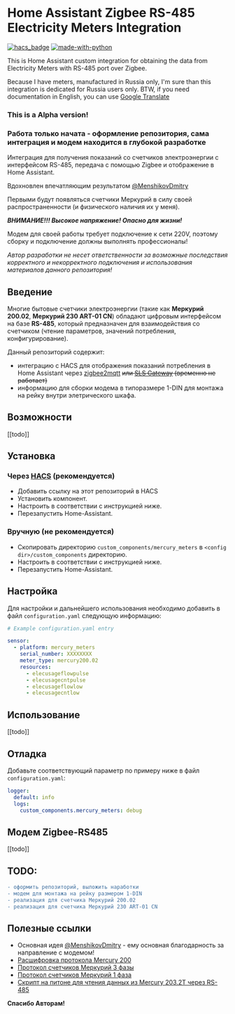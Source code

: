 # Home Assistant Zigbee RS-485 Electricity Meters Integration

[![hacs_badge](https://img.shields.io/badge/HACS-Custom-orange.svg)](https://github.com/custom-components/hacs) [![made-with-python](https://img.shields.io/badge/Made%20with-Python-1f425f.svg)](https://www.python.org/)


This is Home Assistant custom integration for obtaining the data from Electricity Meters with RS-485 port over Zigbee.

Because I have meters, manufactured in Russia only, I'm sure than this integration is dedicated for Russia users only. 
BTW, if you need documentation in English, you can use [Google Translate](https://translate.google.com)

### This is a Alpha version!
### Работа только начата - оформление репозитория, сама интеграция и модем находится в глубокой разработке


Интеграция для получения показаний со счетчиков электроэнергии с интерфейсом RS-485, передача с помощью Zigbee и отображение в Home Assistant.

Вдохновлен впечатляющим результатом [@MenshikovDmitry](https://github.com/MenshikovDmitry/ha-mercury-200-integration)

Первыми будут появляться счетчики Меркурий в силу своей распространенности (и физического наличия их у меня).


***ВНИМАНИЕ!!! Высокое напряжение! Опасно для жизни!***

Модем для своей работы требует подключение к сети 220V, поэтому сборку и подключение должны выполнять профессионалы!

_*Автор разработки не несет ответственности за возможные последствия корректного и некорректного подключения и использования материалов данного репозитория!*_

## Введение

Многие бытовые счетчики электроэнергии (такие как __Меркурий 200.02__, __Меркурий 230 ART-01 CN__) обладают цифровым интерфейсом на базе __RS-485__, который предназначен для взаимодействия со счетчиком (чтение параметров, значений потребления, конфигурирование).

Данный репозиторий содержит:
- интеграцию с HACS для отображения показаний потребления в Home Assistant через [zigbee2mqtt](https://www.zigbee2mqtt.io) ~~или [SLS Gateway](https://slsys.github.io/Gateway/) (временно не работает)~~
- информацию для сборки модема в типоразмере 1-DIN для монтажа на рейку внутри элетрического шкафа.


## Возможности

[[todo]]

## Установка

### Через [HACS](https://hacs.xyz/) (рекомендуется)
- Добавить ссылку на этот репозиторий в HACS
- Установить компонент.
- Настроить в соответствии с инструкцией ниже.
- Перезапустить  Home-Assistant.

### Вручную (не рекомендуется)

- Скопировать директорию `custom_components/mercury_meters` в `<config dir>/custom_components` директорию.
- Настроить в соответствии с инструкцией ниже.
- Перезапустить  Home-Assistant.

## Настройка
Для настройки и дальнейшего использования необходимо добавить в файл `configuration.yaml` следующую информацию:

```yaml
# Example configuration.yaml entry

sensor:
  - platform: mercury_meters
    serial_number: XXXXXXXX
    meter_type: mercury200.02
    resources:
      - elecusageflowpulse
      - elecusagecntpulse
      - elecusageflowlow
      - elecusagecntlow
```

## Использование
[[todo]]

## Отладка

Добавьте соответствующий параметр по примеру ниже в файл `configuration.yaml`:

```yaml
logger:
  default: info
  logs:
    custom_components.mercury_meters: debug
```

## Модем Zigbee-RS485
[[todo]]

## TODO:

```diff
- оформить репозиторий, выложить наработки
- модем для монтажа на рейку размером 1-DIN
- реализация для счетчика Меркурий 200.02 
- реализация для счетчика Меркурий 230 ART-01 CN
```

## Полезные ссылки 
* Основная идея [@MenshikovDmitry](https://github.com/MenshikovDmitry/ha-mercury-200-integration) - ему основная благодарность за направление с модемом!
* [Расшифровка протокола Mercury 200](https://github.com/mrkrasser/MercuryStats) 
* [Протокол счетчиков Меркурий 3 фазы](https://www.incotexcom.ru/files/em/docs/merkuriy-sistema-komand-ver-1-2021-12-24.pdf)
* [Протокол счетчиков Меркурий 1 фаза](https://www.incotexcom.ru/files/em/docs/mercury-protocol-obmena-1.pdf)
* [Cкрипт на питоне для чтения данных из Mercury 203.2T через RS-485](https://github.com/n0l/Mercury_remote/blob/master/get_data_python3.py)

**Спасибо Авторам!**
